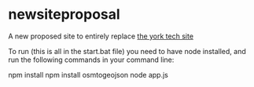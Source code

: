 # newsiteproposal

A new proposed site to entirely replace [the york tech site](ytech.edu)


To run (this is all in the start.bat file) you need to have node installed, and run the following commands in your command line: 

npm install
npm install osmtogeojson
node app.js